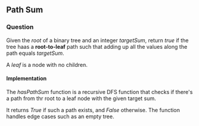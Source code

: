 ## Path Sum

### Question

Given the *root* of a binary tree and an integer *targetSum*, return *true* if the tree haas a **root-to-leaf** path such that adding up all the values along the path equals *targetSum*.

A *leaf* is a node with no children.

#### Implementation

The *hasPathSum* function is a recursive DFS function that checks if there's a path from thr root to a leaf node with the given target sum.

It returns *True* if such a path exists, and *False* otherwise. The function handles edge cases such as an empty tree.